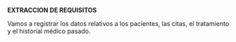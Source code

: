 **EXTRACCION DE REQUISITOS**

Vamos a registrar los datos relativos a los pacientes, las citas, el tratamiento y el historial médico pasado.